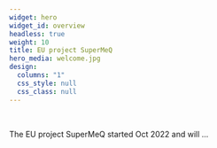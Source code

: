```yaml
---
widget: hero
widget_id: overview
headless: true
weight: 10
title: EU project SuperMeQ
hero_media: welcome.jpg
design:
  columns: "1"
  css_style: null
  css_class: null
---
```

<br>

The EU project SuperMeQ started Oct 2022 and will ...